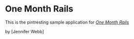 # One Month Rails

This is the pintresting sample application for
[*One Month Rails*](http://onemonthrails.com)

by [Jennifer Webb]